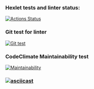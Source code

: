 ### Hexlet tests and linter status:
[![Actions Status](https://github.com/PavelKurzaev/frontend-project-lvl1/workflows/hexlet-check/badge.svg)](https://github.com/PavelKurzaev/frontend-project-lvl1/actions)

### Git test for linter
[![Git test](https://github.com/PavelKurzaev/frontend-project-lvl1/workflows/Git_Test/badge.svg)](https://github.com/PavelKurzaev/frontend-project-lvl1/actions)

### CodeClimate Maintainability test
[![Maintainability](https://api.codeclimate.com/v1/badges/a99a88d28ad37a79dbf6/maintainability)](https://codeclimate.com/github/PavelKurzaev/frontend-project-lvl1/maintainability)

### [![asciicast](https://asciinema.org/a/JV9p6KaZNwQtf3gj8kNVWm1bL.svg)](https://asciinema.org/a/JV9p6KaZNwQtf3gj8kNVWm1bL)

<script id="asciicast-JV9p6KaZNwQtf3gj8kNVWm1bL" src="https://asciinema.org/a/JV9p6KaZNwQtf3gj8kNVWm1bL.js" async></script>
